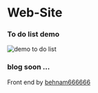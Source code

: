 # Web-Site


### To do list demo
![demo to do list](https://github.com/SyydMR/Web-Site/blob/main/DemoToDoList.gif)




### blog soon ... 
Front end by [behnam666666](https://github.com/behnam666666/)
